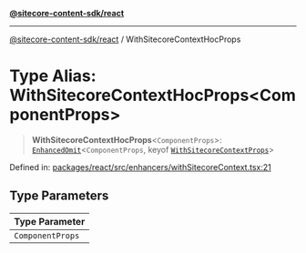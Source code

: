 [**@sitecore-content-sdk/react**](../README.md)

***

[@sitecore-content-sdk/react](../README.md) / WithSitecoreContextHocProps

# Type Alias: WithSitecoreContextHocProps\<ComponentProps\>

> **WithSitecoreContextHocProps**\<`ComponentProps`\>: [`EnhancedOmit`](EnhancedOmit.md)\<`ComponentProps`, keyof [`WithSitecoreContextProps`](../interfaces/WithSitecoreContextProps.md)\>

Defined in: [packages/react/src/enhancers/withSitecoreContext.tsx:21](https://github.com/Sitecore/content-sdk/blob/5647269998b9306151914ae421806dad763f924a/packages/react/src/enhancers/withSitecoreContext.tsx#L21)

## Type Parameters

| Type Parameter |
| ------ |
| `ComponentProps` |
